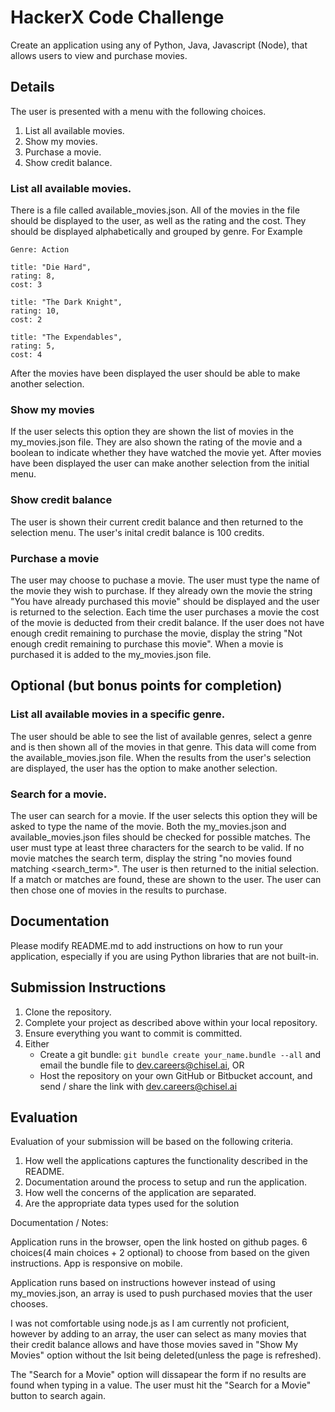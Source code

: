 # HackerX Code Challenge

Create an application using any of Python, Java, Javascript (Node), that allows users to view and purchase movies.

## Details

The user is presented with a menu with the following choices.

1. List all available movies.
2. Show my movies.
3. Purchase a movie.
4. Show credit balance.

 
### List all available movies.
There is a file called available_movies.json. All of the movies in the file should be displayed to the user, as well as 
the rating and the cost. They should be displayed alphabetically and grouped by genre. 
For Example

    Genre: Action

    title: "Die Hard",
    rating: 8,
    cost: 3

    title: "The Dark Knight",
    rating: 10,
    cost: 2

    title: "The Expendables",
    rating: 5,
    cost: 4

After the movies have been displayed the user should be able to make another selection.

### Show my movies
If the user selects this option they are shown the list of movies in the my_movies.json file. They are also shown
the rating of the movie and a boolean to indicate whether they have watched the movie yet.
After movies have been displayed the user can make another selection from the initial menu.

### Show credit balance
The user is shown their current credit balance and then returned to the selection menu.
The user's inital credit balance is 100 credits. 

### Purchase a movie
The user may choose to puchase a movie. The user must type the name of the movie they wish to purchase. If they already own the movie
the string "You have already purchased this movie" should be displayed and the user is returned to the selection. 
Each time the user purchases a movie the cost of the movie is deducted from their credit balance.
If the user does not have enough credit remaining to purchase the movie, display the string "Not enough credit remaining to purchase this movie".
When a movie is purchased it is added to the my_movies.json file.

## Optional (but bonus points for completion)

### List all available movies in a specific genre.
The user should be able to see the list of available genres, select a genre and is then shown all of the movies in that genre.
This data will come from the available_movies.json file. When the results from the user's selection are displayed, the user 
has the option to make another selection.

### Search for a movie.
The user can search for a movie. If the user selects this option they will be asked to type the name 
of the movie. Both the my_movies.json and available_movies.json files should be checked for possible matches. 
The user must type at least three characters for the search to be valid. If no movie matches the search term, 
display the string "no movies found matching <search_term>". The user is then returned to the initial selection.
If a match or matches are found, these are shown to the user. The user can then chose one of movies in the results to purchase.

## Documentation

Please modify README.md to add instructions on how to run your application, especially if you are using Python libraries that are not built-in.

## Submission Instructions
1. Clone the repository.
2. Complete your project as described above within your local repository.
3. Ensure everything you want to commit is committed.
4. Either
    * Create a git bundle: `git bundle create your_name.bundle --all` and email the bundle file to dev.careers@chisel.ai, OR
    * Host the repository on your own GitHub or Bitbucket account, and send / share the link with dev.careers@chisel.ai

## Evaluation
Evaluation of your submission will be based on the following criteria.

1. How well the applications captures the functionality described in the README.
2. Documentation around the process to setup and run the application.
3. How well the concerns of the application are separated.
4. Are the appropriate data types used for the solution

Documentation / Notes:

Application runs in the browser, open the link hosted on github pages.
6 choices(4 main choices + 2 optional) to choose from based on the given instructions.
App is responsive on mobile.

Application runs based on instructions however instead of using my_movies.json, an array is used to push purchased movies that the user chooses.

I was not comfortable using node.js as I am currently not proficient, however by adding to an array, the user can select as many movies that their credit balance allows and have those movies saved in "Show My Movies" option without the lsit being deleted(unless the page is refreshed).

The "Search for a Movie" option will dissapear the form if no results are found when typing in a value.
The user must hit the "Search for a Movie" button to search again.